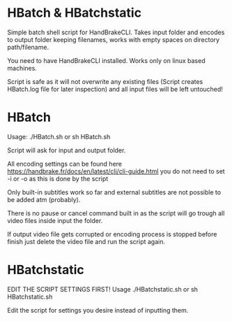 # HBatch & HBatchstatic
Simple batch shell script for HandBrakeCLI. Takes input folder and encodes to output folder keeping filenames, works with empty spaces on directory path/filename.

You need to have HandBrakeCLI installed. Works only on linux based machines.

Script is safe as it will not overwrite any existing files (Script creates HBatch.log file for later inspection) and all input files will be left untouched!

# HBatch
Usage: ./HBatch.sh or sh HBatch.sh

Script will ask for input and output folder.

All encoding settings can be found here https://handbrake.fr/docs/en/latest/cli/cli-guide.html you do not need to set -i or -o as this is done by the script

Only built-in subtitles work so far and external subtitles are not possible to be added atm (probably).

There is no pause or cancel command built in as the script will go trough all video files inside input the folder.

If output video file gets corrupted or encoding process is stopped before finish just delete the video file and run the script again.


# HBatchstatic

EDIT THE SCRIPT SETTINGS FIRST!
Usage ./HBatchstatic.sh or sh HBatchstatic.sh

Edit the script for settings you desire instead of inputting them. 

